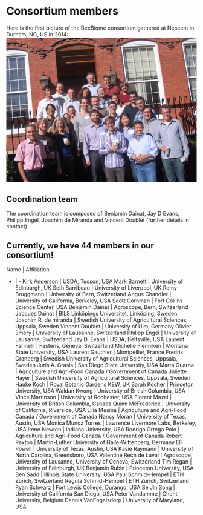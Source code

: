 # Consortium members

Here is the first picture of the BeeBiome consortium gathered at Nescent in Durham, NC, US in 2014:
![Consortium members](https://github.com/BeeBiome-consortium/beebiome-data-portal/raw/${GITHUB_BRANCH}/beebiome-docs/assets/beebiome_consortium_members_2014.jpg)

## Coordination team

The coordination team is composed of Benjamin Dainat, Jay D Evans, Philipp Engel, Joachim de Miranda and Vincent Doublet (further details in contact).

## Currently, we have 44 members in our consortium!

Name | Affiliation
- | -
Kirk Anderson | USDA, Tucson, USA
Mark Barnett | University of Edinburgh, UK
Seth Barribeau | University of Liverpool, UK
Remy Bruggmann | University of Bern, Switzerland
Angus Chandler | University of California, Berkeley, USA
Scott Cornman | Fort Collins Science Center, USA
Benjamin Dainat | Agroscope, Bern, Switzerland
Jacques Dainat | BILS Linköpings Universitet, Linköping, Sweden
Joachim R. de miranda | Swedish University of Agricultural Sciences, Uppsala, Sweden
Vincent Doublet | University of Ulm, Germany
Olivier Emery | University of Lausanne, Switzerland
Philipp Engel | University of Lausanne, Switzerland
Jay D. Evans | USDA, Beltsville, USA
Laurent Farinelli | Fasteris, Geneva, Switzerland
Michelle Flenniken | Montana State University, USA
Laurent Gauthier | Montpellier, France
Fredrik Granberg | Swedish University of Agricultural Sciences, Uppsala, Sweden
Juris A. Grasis | San Diego State University, USA
Marta Guarna | Agriculture and Agri-Food Canada / Government of Canada
Juliette Hayer | Swedish University of Agricultural Sciences, Uppsala, Sweden
Hauke Koch | Royal Botanic Gardens KEW, UK
Sarah Kocher | Princeton University, USA
Waldan Kwong | University of British Columbia, USA
Vince Martinson | University of Rochester, USA
Florent Mazel | University of British Columbia, Canada
Quinn McFrederick | University of California, Riverside, USA
Lilia Mesina | Agriculture and Agri-Food Canada / Government of Canada
Nancy Moran | University of Texas, Austin, USA
Monica Munoz Torres | Lawrence Livermore Labs, Berkeley, USA
Irene Newton | Indiana University, USA
Rodrigo Ortega Polo | Agriculture and Agri-Food Canada / Government of Canada
Robert Paxton | Martin-Luther University of Halle-Wittenberg, Germany
Eli Powell | University of Texas, Austin, USA
Kasie Raymann | University of North Carolina, Greensboro, USA
Valentine Rech de Laval | Agroscope, University of Lausanne, University of Geneva, Switzerland
Tim Regan | University of Edinburgh, UK
Benjamin Rubin | Princeton University, USA
Ben Sadd | Illinois State University, USA
Paul Schmid-Hempel | ETH Zürich, Switzerland
Regula Schmid-Hempel | ETH Zürich, Switzerland
Ryan Schwarz | Fort Lewis College, Durango, USA
Se Jin Song | University of California San Diego, USA
Peter Vandamme | Ghent University, Belgium
Dennis VanEngelsdorp | University of Maryland, USA
